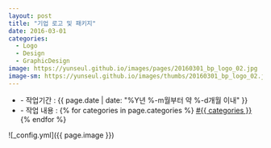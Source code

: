```yaml
---
layout: post
title: "기업 로고 및 패키지"
date: 2016-03-01
categories:
  - Logo
  - Design
  - GraphicDesign
image: https://yunseul.github.io/images/pages/20160301_bp_logo_02.jpg
image-sm: https://yunseul.github.io/images/thumbs/20160301_bp_logo_02.jpg
---
```


<ul class="inform">
	<li class="preview__date" itemprop="datePublished" datetime="{{ page.date | date_to_xmlschema }}">- 작업기간 : {{ page.date | date: "%Y년 %-m월부터 약 %-d개월 이내" }}</li>
	<li class="preview__catetory" itemprop="catetory">- 작업 내용 :
		{% for categories in page.categories %}
           <a href="/category/{{ categories }}/">#{{ categories }}</a>     
      	{% endfor %}</li>
</ul>

![_config.yml]({{ page.image }})


